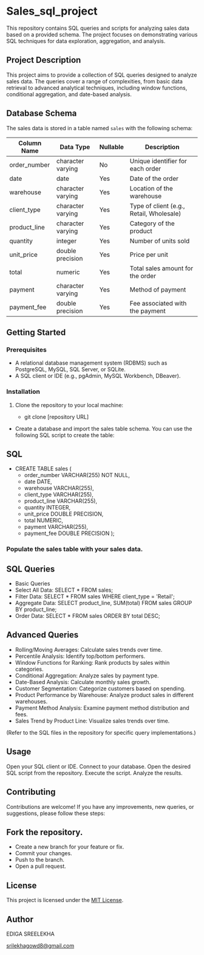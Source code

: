 # Sales_sql_project

This repository contains SQL queries and scripts for analyzing sales data based on a provided schema. The project focuses on demonstrating various SQL techniques for data exploration, aggregation, and analysis.


## Project Description

This project aims to provide a collection of SQL queries designed to analyze sales data. The queries cover a range of complexities, from basic data retrieval to advanced analytical techniques, including window functions, conditional aggregation, and date-based analysis.


## Database Schema

The sales data is stored in a table named `sales` with the following schema:

| Column Name   | Data Type         | Nullable | Description                               |
|---------------|-------------------|----------|-------------------------------------------|
| order_number  | character varying | No       | Unique identifier for each order          |
| date          | date              | Yes      | Date of the order                         |
| warehouse     | character varying | Yes      | Location of the warehouse                 |
| client_type   | character varying | Yes      | Type of client (e.g., Retail, Wholesale) |
| product_line  | character varying | Yes      | Category of the product                   |
| quantity      | integer           | Yes      | Number of units sold                      |
| unit_price    | double precision  | Yes      | Price per unit                            |
| total         | numeric           | Yes      | Total sales amount for the order          |
| payment       | character varying | Yes      | Method of payment                         |
| payment_fee   | double precision  | Yes      | Fee associated with the payment           |

## Getting Started

### Prerequisites

- A relational database management system (RDBMS) such as PostgreSQL, MySQL, SQL Server, or SQLite.
- A SQL client or IDE (e.g., pgAdmin, MySQL Workbench, DBeaver).

### Installation

1. Clone the repository to your local machine:

    - git clone [repository URL]

   
- Create a database and import the sales table schema. You can use the following SQL script to create the table:

## SQL

- CREATE TABLE sales (
    - order_number VARCHAR(255) NOT NULL,
    - date DATE,
   - warehouse VARCHAR(255),
   - client_type VARCHAR(255),
   - product_line VARCHAR(255),
   - quantity INTEGER,
   - unit_price DOUBLE PRECISION,
   - total NUMERIC,
   - payment VARCHAR(255),
   - payment_fee DOUBLE PRECISION
);


### Populate the sales table with your sales data.

## SQL Queries

- Basic Queries
- Select All Data: SELECT * FROM sales;
- Filter Data: SELECT * FROM sales WHERE client_type = 'Retail';
- Aggregate Data: SELECT product_line, SUM(total) FROM sales GROUP BY product_line;
- Order Data: SELECT * FROM sales ORDER BY total DESC;
  
## Advanced Queries

- Rolling/Moving Averages: Calculate sales trends over time.
- Percentile Analysis: Identify top/bottom performers.
- Window Functions for Ranking: Rank products by sales within categories.
- Conditional Aggregation: Analyze sales by payment type.
- Date-Based Analysis: Calculate monthly sales growth.
- Customer Segmentation: Categorize customers based on spending.
- Product Performance by Warehouse: Analyze product sales in different warehouses.
- Payment Method Analysis: Examine payment method distribution and fees.
- Sales Trend by Product Line: Visualize sales trends over time.
 
(Refer to the SQL files in the repository for specific query implementations.)

## Usage

Open your SQL client or IDE.
Connect to your database.
Open the desired SQL script from the repository.
Execute the script.
Analyze the results.

## Contributing

Contributions are welcome! If you have any improvements, new queries, or suggestions, please follow these steps:

## Fork the repository.

- Create a new branch for your feature or fix.
- Commit your changes.
- Push to the branch.
- Open a pull request. 

## License

This project is licensed under the [MIT License]().


## Author 

EDIGA SREELEKHA


srilekhagowd8@gmail.com
